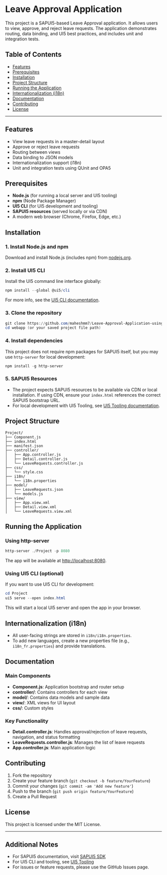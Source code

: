 # Leave Approval Application

This project is a SAPUI5-based Leave Approval application. It allows users to view, approve, and reject leave requests. The application demonstrates routing, data binding, and UI5 best practices, and includes unit and integration tests.

## Table of Contents
- [Features](#features)
- [Prerequisites](#prerequisites)
- [Installation](#installation)
- [Project Structure](#project-structure)
- [Running the Application](#running-the-application)
- [Internationalization (i18n)](#internationalization-i18n)
- [Documentation](#documentation)
- [Contributing](#contributing)
- [License](#license)

---

## Features
- View leave requests in a master-detail layout
- Approve or reject leave requests
- Routing between views
- Data binding to JSON models
- Internationalization support (i18n)
- Unit and integration tests using QUnit and OPA5

## Prerequisites
- **Node.js** (for running a local server and UI5 tooling)
- **npm** (Node Package Manager)
- **UI5 CLI** (for UI5 development and tooling)
- **SAPUI5 resources** (served locally or via CDN)
- A modern web browser (Chrome, Firefox, Edge, etc.)

## Installation

### 1. Install Node.js and npm
Download and install Node.js (includes npm) from [nodejs.org](https://nodejs.org/).

### 2. Install UI5 CLI
Install the UI5 command line interface globally:
```powershell
npm install --global @ui5/cli
```
For more info, see the [UI5 CLI documentation](https://sap.github.io/ui5-tooling/).

### 3. Clone the repository
```powershell
git clone https://github.com/maheshmm7/Leave-Approval-Application-using-SAPUI5.git
cd webapp (or your saved project file path)
```

### 4. Install dependencies
This project does not require npm packages for SAPUI5 itself, but you may use `http-server` for local development:
```powershell
npm install -g http-server
```

### 5. SAPUI5 Resources
- The project expects SAPUI5 resources to be available via CDN or local installation. If using CDN, ensure your `index.html` references the correct SAPUI5 bootstrap URL.
- For local development with UI5 Tooling, see [UI5 Tooling documentation](https://sap.github.io/ui5-tooling/).

## Project Structure
```
Project/
├── Component.js
├── index.html
├── manifest.json
├── controller/
│   ├── App.controller.js
│   ├── Detail.controller.js
│   └── LeaveRequests.controller.js
├── css/
│   └── style.css
├── i18n/
│   └── i18n.properties
├── model/
│   ├── LeaveRequests.json
│   └── models.js
├── view/
│   ├── App.view.xml
│   ├── Detail.view.xml
│   └── LeaveRequests.view.xml
```

## Running the Application

### Using http-server
```powershell
http-server ./Project -p 8080
```
The app will be available at [http://localhost:8080](http://localhost:8080).

### Using UI5 CLI (optional)
If you want to use UI5 CLI for development:
```powershell
cd Project
ui5 serve --open index.html
```
This will start a local UI5 server and open the app in your browser.

## Internationalization (i18n)
- All user-facing strings are stored in `i18n/i18n.properties`.
- To add new languages, create a new properties file (e.g., `i18n_fr.properties`) and provide translations.

## Documentation

### Main Components
- **Component.js**: Application bootstrap and router setup
- **controller/**: Contains controllers for each view
- **model/**: Contains data models and sample data
- **view/**: XML views for UI layout
- **css/**: Custom styles

### Key Functionality
- **Detail.controller.js**: Handles approval/rejection of leave requests, navigation, and status formatting
- **LeaveRequests.controller.js**: Manages the list of leave requests
- **App.controller.js**: Main application logic

## Contributing
1. Fork the repository
2. Create your feature branch (`git checkout -b feature/YourFeature`)
3. Commit your changes (`git commit -am 'Add new feature'`)
4. Push to the branch (`git push origin feature/YourFeature`)
5. Create a Pull Request

## License
This project is licensed under the MIT License.

---

## Additional Notes
- For SAPUI5 documentation, visit [SAPUI5 SDK](https://sapui5.hana.ondemand.com/)
- For UI5 CLI and tooling, see [UI5 Tooling](https://sap.github.io/ui5-tooling/)
- For issues or feature requests, please use the GitHub Issues page.
